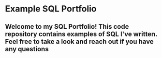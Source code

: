 # Example SQL Portfolio

## Welcome to my SQL Portfolio! This code repository contains examples of SQL I've written.  Feel free to take a look and reach out if you have any questions
